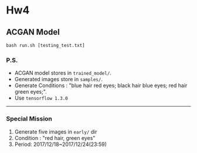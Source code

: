 # Hw4

## ACGAN Model
```
bash run.sh [testing_test.txt]
```

### P.S.
* ACGAN model stores in `trained_model/`.<br>
* Generated images store in `samples/`.<br>
* Generate Conditions : "blue hair red eyes; black hair blue eyes; red hair green eyes;".<br>
* Use `tensorflow 1.3.0`<br>

---
### Special Mission
1. Generate five images in `early/` dir
2. Condition : "red hair, green eyes"
3. Period: 2017/12/18~2017/12/24(23:59)
